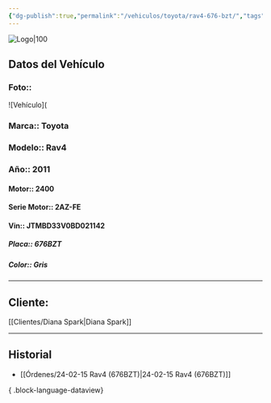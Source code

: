 ```yaml
---
{"dg-publish":true,"permalink":"/vehiculos/toyota/rav4-676-bzt/","tags":["Toyota"]}
---
```


![Logo|100](https://lh3.googleusercontent.com/drive-viewer/AEYmBYSpcK6uqBUJHU1Zm8MP7HBK8KT1E9hSR1Ft4JQwDPtpQiFoL4c1ncHqULCwO1olD-1WG5Kk9U-jh7jaZPXfqyxL0-aeRg=s1600)

## Datos del Vehículo 
### Foto:: 
![Vehículo](

### Marca:: Toyota 
### Modelo:: Rav4
### Año:: 2011
#### Motor:: 2400
#### Serie Motor:: 2AZ-FE
#### Vin:: JTMBD33V0BD021142
##### Placa:: 676BZT
##### Color:: Gris
---

## Cliente:

[[Clientes/Diana Spark\|Diana Spark]]

---

## Historial

- [[Órdenes/24-02-15 Rav4 (676BZT)\|24-02-15 Rav4 (676BZT)]]

{ .block-language-dataview} 
